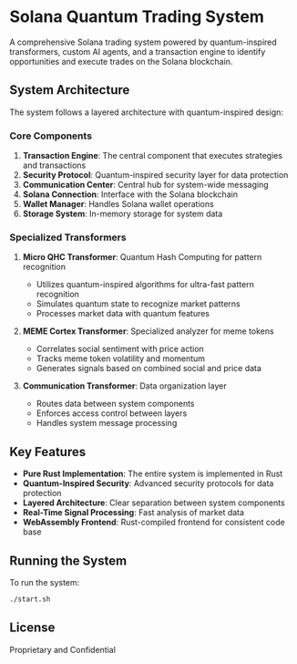 # Solana Quantum Trading System

A comprehensive Solana trading system powered by quantum-inspired transformers, custom AI agents, and a transaction engine to identify opportunities and execute trades on the Solana blockchain.

## System Architecture

The system follows a layered architecture with quantum-inspired design:

### Core Components

1. **Transaction Engine**: The central component that executes strategies and transactions
2. **Security Protocol**: Quantum-inspired security layer for data protection
3. **Communication Center**: Central hub for system-wide messaging
4. **Solana Connection**: Interface with the Solana blockchain
5. **Wallet Manager**: Handles Solana wallet operations
6. **Storage System**: In-memory storage for system data

### Specialized Transformers

1. **Micro QHC Transformer**: Quantum Hash Computing for pattern recognition
   - Utilizes quantum-inspired algorithms for ultra-fast pattern recognition
   - Simulates quantum state to recognize market patterns
   - Processes market data with quantum features

2. **MEME Cortex Transformer**: Specialized analyzer for meme tokens
   - Correlates social sentiment with price action
   - Tracks meme token volatility and momentum
   - Generates signals based on combined social and price data

3. **Communication Transformer**: Data organization layer
   - Routes data between system components
   - Enforces access control between layers
   - Handles system message processing

## Key Features

- **Pure Rust Implementation**: The entire system is implemented in Rust
- **Quantum-Inspired Security**: Advanced security protocols for data protection
- **Layered Architecture**: Clear separation between system components
- **Real-Time Signal Processing**: Fast analysis of market data
- **WebAssembly Frontend**: Rust-compiled frontend for consistent code base

## Running the System

To run the system:

```bash
./start.sh
```

## License

Proprietary and Confidential